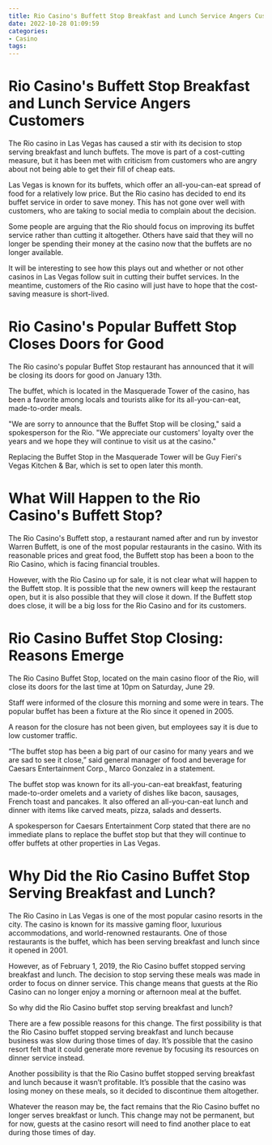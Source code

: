 ```yaml
---
title: Rio Casino's Buffett Stop Breakfast and Lunch Service Angers Customers
date: 2022-10-28 01:09:59
categories:
- Casino
tags:
---
```



#  Rio Casino's Buffett Stop Breakfast and Lunch Service Angers Customers

The Rio casino in Las Vegas has caused a stir with its decision to stop serving breakfast and lunch buffets. The move is part of a cost-cutting measure, but it has been met with criticism from customers who are angry about not being able to get their fill of cheap eats.

Las Vegas is known for its buffets, which offer an all-you-can-eat spread of food for a relatively low price. But the Rio casino has decided to end its buffet service in order to save money. This has not gone over well with customers, who are taking to social media to complain about the decision.

Some people are arguing that the Rio should focus on improving its buffet service rather than cutting it altogether. Others have said that they will no longer be spending their money at the casino now that the buffets are no longer available.

It will be interesting to see how this plays out and whether or not other casinos in Las Vegas follow suit in cutting their buffet services. In the meantime, customers of the Rio casino will just have to hope that the cost-saving measure is short-lived.

#  Rio Casino's Popular Buffett Stop Closes Doors for Good

The Rio casino's popular Buffet Stop restaurant has announced that it will be closing its doors for good on January 13th.

The buffet, which is located in the Masquerade Tower of the casino, has been a favorite among locals and tourists alike for its all-you-can-eat, made-to-order meals.

"We are sorry to announce that the Buffet Stop will be closing," said a spokesperson for the Rio. "We appreciate our customers' loyalty over the years and we hope they will continue to visit us at the casino."

Replacing the Buffet Stop in the Masquerade Tower will be Guy Fieri's Vegas Kitchen & Bar, which is set to open later this month.

#  What Will Happen to the Rio Casino's Buffett Stop?

The Rio Casino's Buffett stop, a restaurant named after and run by investor Warren Buffett, is one of the most popular restaurants in the casino. With its reasonable prices and great food, the Buffett stop has been a boon to the Rio Casino, which is facing financial troubles.

However, with the Rio Casino up for sale, it is not clear what will happen to the Buffett stop. It is possible that the new owners will keep the restaurant open, but it is also possible that they will close it down. If the Buffett stop does close, it will be a big loss for the Rio Casino and for its customers.

#  Rio Casino Buffet Stop Closing: Reasons Emerge

The Rio Casino Buffet Stop, located on the main casino floor of the Rio, will close its doors for the last time at 10pm on Saturday, June 29.

Staff were informed of the closure this morning and some were in tears. The popular buffet has been a fixture at the Rio since it opened in 2005.

A reason for the closure has not been given, but employees say it is due to low customer traffic.

“The buffet stop has been a big part of our casino for many years and we are sad to see it close,” said general manager of food and beverage for Caesars Entertainment Corp., Marco Gonzalez in a statement.

The buffet stop was known for its all-you-can-eat breakfast, featuring made-to-order omelets and a variety of dishes like bacon, sausages, French toast and pancakes. It also offered an all-you-can-eat lunch and dinner with items like carved meats, pizza, salads and desserts.

A spokesperson for Caesars Entertainment Corp stated that there are no immediate plans to replace the buffet stop but that they will continue to offer buffets at other properties in Las Vegas.

#  Why Did the Rio Casino Buffet Stop Serving Breakfast and Lunch?

The Rio Casino in Las Vegas is one of the most popular casino resorts in the city. The casino is known for its massive gaming floor, luxurious accommodations, and world-renowned restaurants. One of those restaurants is the buffet, which has been serving breakfast and lunch since it opened in 2001.

However, as of February 1, 2019, the Rio Casino buffet stopped serving breakfast and lunch. The decision to stop serving these meals was made in order to focus on dinner service. This change means that guests at the Rio Casino can no longer enjoy a morning or afternoon meal at the buffet.

So why did the Rio Casino buffet stop serving breakfast and lunch?

There are a few possible reasons for this change. The first possibility is that the Rio Casino buffet stopped serving breakfast and lunch because business was slow during those times of day. It’s possible that the casino resort felt that it could generate more revenue by focusing its resources on dinner service instead.

Another possibility is that the Rio Casino buffet stopped serving breakfast and lunch because it wasn’t profitable. It’s possible that the casino was losing money on these meals, so it decided to discontinue them altogether.

Whatever the reason may be, the fact remains that the Rio Casino buffet no longer serves breakfast or lunch. This change may not be permanent, but for now, guests at the casino resort will need to find another place to eat during those times of day.